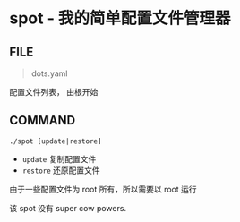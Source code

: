 # spot - 我的简单配置文件管理器

## FILE
> dots.yaml

配置文件列表， 由根开始

## COMMAND
```shell
./spot [update|restore]
```

* `update` 复制配置文件
* `restore` 还原配置文件

由于一些配置文件为 root 所有，所以需要以 root 运行


该 spot 没有 super cow powers.
